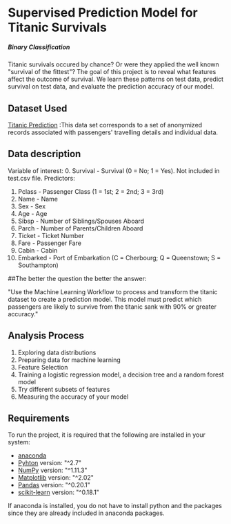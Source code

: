 # Supervised Prediction Model for Titanic Survivals
##### Binary Classification

Titanic survivals occured by chance? Or were they applied the well known "survival of the fittest"?
The goal of this project is to reveal what features affect the outcome of survival.
We learn these patterns on test data, predict survival on test data, and evaluate the prediction accuracy of our model.

## Dataset Used
[Titanic Prediction](http://www.kaggle.com/c/titanic-gettingStarted/data) :This data set corresponds to a set of anonymized records associated with passengers' travelling details and individual data. 

## Data description

Variable of interest:
0. Survival - Survival (0 = No; 1 = Yes). Not included in test.csv file.
Predictors:
1. Pclass - Passenger Class (1 = 1st; 2 = 2nd; 3 = 3rd)
2. Name - Name
3. Sex - Sex
4. Age - Age
5. Sibsp - Number of Siblings/Spouses Aboard
6. Parch - Number of Parents/Children Aboard
7. Ticket - Ticket Number
8. Fare - Passenger Fare
9. Cabin - Cabin
10. Embarked - Port of Embarkation (C = Cherbourg; Q = Queenstown; S = Southampton)

##The better the question the better the answer:

"Use the Machine Learning Workflow to process and transform the titanic dataset to create a prediction model. This model must predict which passengers are likely to survive from the titanic sank with 90% or greater accuracy."

## Analysis Process

1. Exploring data distributions
2. Preparing data for machine learning
3. Feature Selection
4. Training a logistic regression model, a decision tree and a random forest model
5. Try different subsets of features
6. Measuring the accuracy of your model


## Requirements
To run the project, it is required that the following are installed in your system:

- [anaconda](https://docs.continuum.io/anaconda/navigator)
- [Pyhton](https://www.python.org/download/releases/2.7/) version: "^2.7"
- [NumPy](http://www.numpy.org/) version: "^1.11.3"
- [Matplotlib](https://matplotlib.org/) version: "^2.02"
- [Pandas](https://pandas.pydata.org/pandas-docs/stable/install.html) version: "^0.20.1"
- [scikit-learn](http://scikit-learn.org/stable/install.html) version: "^0.18.1"

If anaconda is installed, you do not have to install python and the packages since they are already included in anaconda packages.